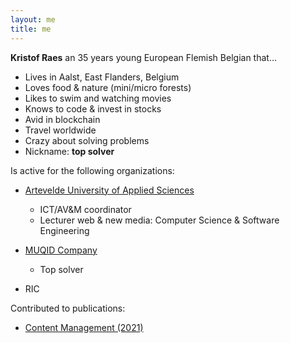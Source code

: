 ```yaml
---
layout: me
title: me
---
```


**Kristof Raes** an 35 years young European Flemish Belgian that...

 - Lives in Aalst, East Flanders, Belgium
 - Loves food & nature (mini/micro forests)
 - Likes to swim and watching movies
 - Knows to code & invest in stocks
 - Avid in blockchain
 - Travel worldwide
 - Crazy about solving problems
 - Nickname: **top solver**

Is active for the following organizations:

 - [Artevelde University of Applied Sciences](http://www.artevelde-uas.be) 
   
   - ICT/AV&M coordinator
   - Lecturer web & new media: Computer Science & Software Engineering
 
 - [MUQID Company](http://company.muqid.com)
   
   - Top solver

 - RIC

Contributed to publications:

 - [Content Management (2021)](http://politeia.be/nl/publicaties/278860-content+management+2021+print)
